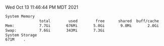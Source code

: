 Wed Oct 13 11:46:44 PM MDT 2021
```bash
System Memory
               total        used        free      shared  buff/cache   available
Mem:           7.7Gi       676Mi       5.0Gi       9.0Mi       2.0Gi       6.7Gi
Swap:          7.6Gi       343Mi       7.3Gi
System Storage
671M	.
```
